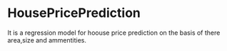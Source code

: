 # HousePricePrediction
It is a regression model for hoouse price prediction on the basis of there area,size and ammentities.
